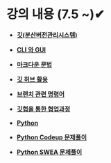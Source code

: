 # 강의 내용 (7.5 ~)✔

- **[깃(분산버전관리시스템)](./1_markdown_git/markdown_git.md)**
- **[CLI 와 GUI](./1_markdown_git/markdown_git.md)**
- **[마크다운 문법](./1_markdown_git/markdown_git.md)**
- **[깃 허브 활용](./2_github/github.md)**
- **[브랜치 관련 명령어](./3_branch_pull_merge/branch_pull_merge.md)**
- **[깃헙을 통한 협업과정](./3_branch_pull_merge/branch_pull_merge.md)**
- **[Python](./4_python/python.md)**
- **[Python Codeup 문제풀이](./python_codeup/codeup/)**

- **[Python SWEA 문제풀이](./4_python/python_swea/)**